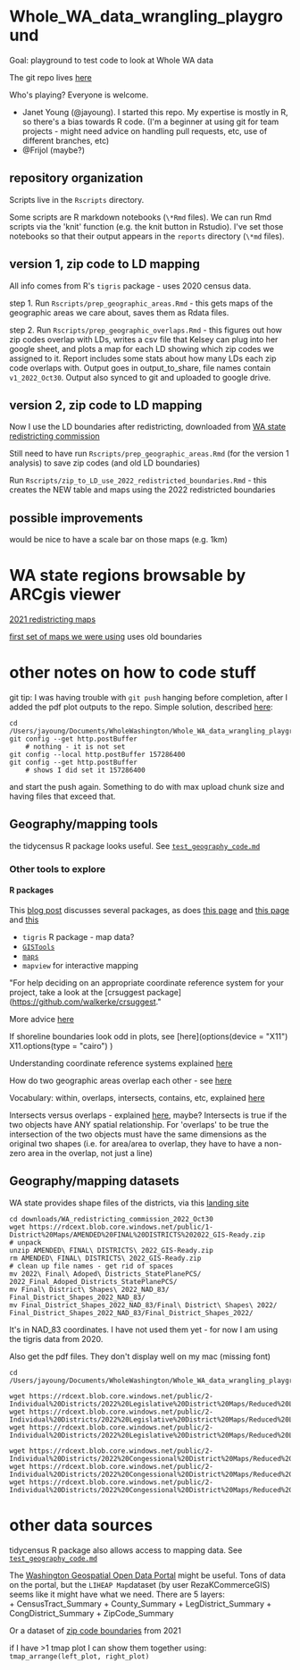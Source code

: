 # Whole_WA_data_wrangling_playground

Goal:  playground to test code to look at Whole WA data

The git repo lives [here](https://github.com/jayoung/Whole_WA_data_wrangling) 

Who's playing? Everyone is welcome.
- Janet Young (@jayoung). I started this repo. My expertise is mostly in R, so there's a bias towards R code. (I'm a beginner at using git for team projects - might need advice on handling pull requests, etc, use of different branches, etc)  
- @Frijol (maybe?)

## repository organization

Scripts live in the `Rscripts` directory.

Some scripts are R markdown notebooks (`\*Rmd` files).  We can run Rmd scripts via the 'knit' function (e.g. the knit button in Rstudio).  I've set those notebooks so that their output appears in the `reports` directory (`\*md` files).



## version 1, zip code to LD mapping

All info comes from R's `tigris` package - uses 2020 census data.

step 1. Run `Rscripts/prep_geographic_areas.Rmd` - this gets maps of the geographic areas we care about, saves them as Rdata files.

step 2. Run `Rscripts/prep_geographic_overlaps.Rmd` - this figures out how zip codes overlap with LDs, writes a csv file that Kelsey can plug into her google sheet, and plots a map for each LD showing which zip codes we assigned to it.  Report includes some stats about how many LDs each zip code overlaps with. Output goes in output_to_share, file names contain `v1_2022_Oct30`.  Output also synced to git and uploaded to google drive.

## version 2, zip code to LD mapping

Now I use the LD boundaries after redistricting, downloaded from [WA state redistricting commission](https://www.redistricting.wa.gov/district-maps-handouts)

Still need to have run `Rscripts/prep_geographic_areas.Rmd` (for the version 1 analysis) to save zip codes (and old LD boundaries)

Run `Rscripts/zip_to_LD_use_2022_redistricted_boundaries.Rmd` - this creates the NEW table and maps using the 2022 redistricted boundaries

## possible improvements

would be nice to have a scale bar on those maps (e.g. 1km)


# WA state regions browsable by ARCgis viewer

[2021 redistricting maps](https://leg-tech.maps.arcgis.com/apps/webappviewer/index.html?id=3413cce928744f6a86bd631d97e2a06a)

[first set of maps we were using](https://www.arcgis.com/apps/mapviewer/index.html?layers=648a84ebf320484e9d73717f76d1d042) uses old boundaries


# other notes on how to code stuff

git tip: I was having trouble with `git push` hanging before completion, after I added the pdf plot outputs to the repo. Simple solution, described [here](https://stackoverflow.com/questions/15843937/git-push-hangs-after-total-line/68711337#68711337):
```
cd /Users/jayoung/Documents/WholeWashington/Whole_WA_data_wrangling_playground
git config --get http.postBuffer
    # nothing - it is not set
git config --local http.postBuffer 157286400
git config --get http.postBuffer
    # shows I did set it 157286400

```
and start the push again.  Something to do with max upload chunk size and having files that exceed that.

## Geography/mapping tools

the tidycensus R package looks useful.  See [`test_geography_code.md`](test_geography_code.md)

### Other tools to explore

#### R packages

This [blog post](https://towardsdatascience.com/the-best-spatial-analysis-packages-to-use-in-r-35855069f8b2) discusses several packages, as does [this page](https://www.zevross.com/blog/2019/05/01/unscientific-list-of-popular-r-packages-for-spatial-analysis/) and [this page](https://www.gislounge.com/r-packages-for-spatial-analysis/) and [this](https://crd230.github.io/lab3.html)

- `tigris` R package - map data?
- [`GISTools`](https://rdrr.io/cran/GISTools/man/GISTools-package.html)
- [`maps`](https://cran.r-project.org/web/packages/maps/maps.pdf)
- `mapview` for interactive mapping


"For help deciding on an appropriate coordinate reference system for your project, take a look at the [crsuggest package](https://github.com/walkerke/crsuggest."

More advice [here](https://walker-data.com/census-r/census-geographic-data-and-applications-in-r.html)

If shoreline boundaries look odd in plots, see [here](options(device = "X11")
X11.options(type = "cairo")
)

Understanding coordinate reference systems explained [here](WA_state_ZipCodes)

How do two geographic areas overlap each other - see [here](https://crd230.github.io/lab3.html)

Vocabulary: within, overlaps, intersects, contains, etc, explained [here](https://en.wikipedia.org/wiki/Spatial_relation)

Intersects versus overlaps - explained [here](https://resources.arcgis.com/en/help/arcobjects-net/componentHelp/index.html#//002500000086000000), maybe?  Intersects is true if the two objects have ANY spatial relationship.   For 'overlaps' to be true the intersection of the two objects must have the same dimensions as the original two shapes (i.e. for area/area to overlap, they have to have a non-zero area in the overlap, not just a line)

## Geography/mapping datasets

WA state provides shape files of the districts, via this [landing site](https://www.redistricting.wa.gov/district-maps-handouts)

```
cd downloads/WA_redistricting_commission_2022_Oct30
wget https://rdcext.blob.core.windows.net/public/1-District%20Maps/AMENDED%20FINAL%20DISTRICTS%202022_GIS-Ready.zip
# unpack
unzip AMENDED\ FINAL\ DISTRICTS\ 2022_GIS-Ready.zip
rm AMENDED\ FINAL\ DISTRICTS\ 2022_GIS-Ready.zip 
# clean up file names - get rid of spaces
mv 2022\ Final\ Adoped\ Districts_StatePlanePCS/ 2022_Final_Adoped_Districts_StatePlanePCS/
mv Final\ District\ Shapes\ 2022_NAD_83/ Final_District_Shapes_2022_NAD_83/
mv Final_District_Shapes_2022_NAD_83/Final\ District\ Shapes\ 2022/ Final_District_Shapes_2022_NAD_83/Final_District_Shapes_2022/
```
It's in NAD_83 coordinates. I have not used them yet - for now I am using the tigris data from 2020.

Also get the pdf files. They don't display well on my mac (missing font)
```
cd /Users/jayoung/Documents/WholeWashington/Whole_WA_data_wrangling_playground/downloads/WA_redistricting_commission_2022_Oct30/pdf_files

wget https://rdcext.blob.core.windows.net/public/2-Individual%20Districts/2022%20Legislative%20District%20Maps/Reduced%20LD%20PDFs/2022%20Adopted%20Legislative%20Map%20Full.pdf
wget https://rdcext.blob.core.windows.net/public/2-Individual%20Districts/2022%20Legislative%20District%20Maps/Reduced%20LD%20PDFs/2022%20Adopted%20Legislative%20Map%20Inset%201.pdf
wget https://rdcext.blob.core.windows.net/public/2-Individual%20Districts/2022%20Legislative%20District%20Maps/Reduced%20LD%20PDFs/2022%20Adopted%20Legislative%20Map%20Inset%202.pdf

wget https://rdcext.blob.core.windows.net/public/2-Individual%20Districts/2022%20Congessional%20District%20Maps/Reduced%20CD%20PDFs/2022%20Adopted%20Congressional%20Map%20Full.pdf
wget https://rdcext.blob.core.windows.net/public/2-Individual%20Districts/2022%20Congessional%20District%20Maps/Reduced%20CD%20PDFs/2022%20Adopted%20Congressional%20Map%20Inset%201.pdf
wget https://rdcext.blob.core.windows.net/public/2-Individual%20Districts/2022%20Congessional%20District%20Maps/Reduced%20CD%20PDFs/2022%20Adopted%20Congressional%20Map%20Inset%202.pdf
```
# other data sources

tidycensus R package also allows access to mapping data.  See [`test_geography_code.md`](test_geography_code.md)


The [Washington Geospatial Open Data Portal](https://geo.wa.gov/maps/648a84ebf320484e9d73717f76d1d042/about) might be useful. Tons of data on the portal, but the `LIHEAP Map`dataset (by user RezaKCommerceGIS) seems like it might have what we need. There are 5 layers:  
    + CensusTract_Summary
    + County_Summary
    + LegDistrict_Summary
    + CongDistrict_Summary
    + ZipCode_Summary


Or a dataset of [zip code boundaries](https://esri.maps.arcgis.com/home/item.html?id=a1569e93ecd2408d89f42e8770a90f76) from 2021 


if I have >1 tmap plot I can show them together using:  `tmap_arrange(left_plot, right_plot)`


